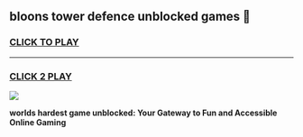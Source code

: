 
## bloons tower defence unblocked games 👋
<h3>
<a href="https://premium.freeplayer.one?title=bloons_tower_defence_unblocked_games&ref=13F">CLICK TO PLAY</a></h3>
<hr>

<h3>
<a href="https://premium.freeplayer.one?title=bloons_tower_defence_unblocked_games&ref=13F">CLICK 2 PLAY</a>
  
</h3>

<a href="https://premium.freeplayer.one?title=bloons_tower_defence_unblocked_games&ref=12F/"><img src="https://clearcache.store/games.png"></a>


**worlds hardest game unblocked: Your Gateway to Fun and Accessible Online Gaming**
